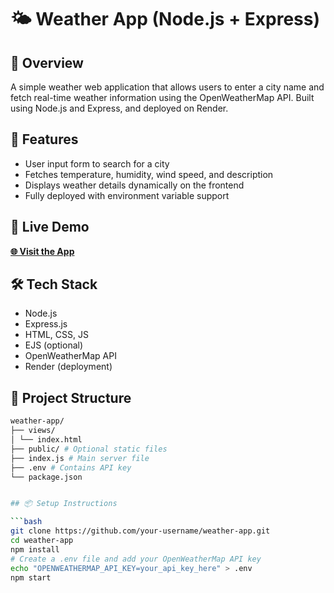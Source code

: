 # 🌤️ Weather App (Node.js + Express)

## 📌 Overview
A simple weather web application that allows users to enter a city name and fetch real-time weather information using the OpenWeatherMap API. Built using Node.js and Express, and deployed on Render.

## 🔧 Features
- User input form to search for a city
- Fetches temperature, humidity, wind speed, and description
- Displays weather details dynamically on the frontend
- Fully deployed with environment variable support

## 🚀 Live Demo
**[🌐 Visit the App](https://weather-app-devops.onrender.com)**  


## 🛠️ Tech Stack
- Node.js
- Express.js
- HTML, CSS, JS
- EJS (optional)
- OpenWeatherMap API
- Render (deployment)

## 📁 Project Structure
```bash
weather-app/
├── views/
│ └── index.html
├── public/ # Optional static files
├── index.js # Main server file
├── .env # Contains API key
└── package.json


## 📦 Setup Instructions

```bash
git clone https://github.com/your-username/weather-app.git
cd weather-app
npm install
# Create a .env file and add your OpenWeatherMap API key
echo "OPENWEATHERMAP_API_KEY=your_api_key_here" > .env
npm start
